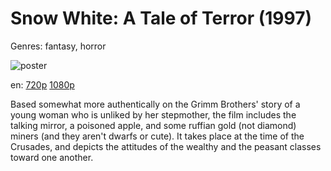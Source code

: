 # Snow White: A Tale of Terror (1997)

Genres: fantasy, horror

![poster](http://image.tmdb.org/t/p/w500/hxyl6YZ0jinlOARqPJuGLDBh1pn.jpg)

en:
  [720p](magnet:?xt=urn:btih:A2D3CA9E616077E567671639A91DE219B812D28D&tr=udp://glotorrents.pw:6969/announce&tr=udp://tracker.opentrackr.org:1337/announce&tr=udp://torrent.gresille.org:80/announce&tr=udp://tracker.openbittorrent.com:80&tr=udp://tracker.coppersurfer.tk:6969&tr=udp://tracker.leechers-paradise.org:6969&tr=udp://p4p.arenabg.ch:1337&tr=udp://tracker.internetwarriors.net:1337)
  [1080p](magnet:?xt=urn:btih:46DAD801D30A8AC6D98755EABD7996A811112BD1&tr=udp://glotorrents.pw:6969/announce&tr=udp://tracker.opentrackr.org:1337/announce&tr=udp://torrent.gresille.org:80/announce&tr=udp://tracker.openbittorrent.com:80&tr=udp://tracker.coppersurfer.tk:6969&tr=udp://tracker.leechers-paradise.org:6969&tr=udp://p4p.arenabg.ch:1337&tr=udp://tracker.internetwarriors.net:1337)
  


Based somewhat more authentically on the Grimm Brothers' story of a young woman who is unliked by her stepmother, the film includes the talking mirror, a poisoned apple, and some ruffian gold (not diamond) miners (and they aren't dwarfs or cute). It takes place at the time of the Crusades, and depicts the attitudes of the wealthy and the peasant classes toward one another.
